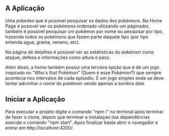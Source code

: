 ## A Aplicação
Uma pokedex que é possivel pesquisar os dados dos pokémons. Na Home Page é possivel ver os pokémons ordenado utilizando um páginador, também é possivel pesquisar um pokémon por nome ou pesquisar por tipo, trazendo todos os pokémons que fazem parte daquele tipo (por tipo entenda agua, grama, veneno, etc).

Na página de detalhes é possível ver as estátisticas do pokémon como ataque, defesa e informações como altura e peso.

Além disso, a home também possui uma terceira opção que é de um jogo inspirado no "Who's that Pokémon" (Quem é esse Pokémon?) que sempre acontecia nos intervalos de cada episódio. É um jogo simples onde se deve tentar adivinhar o nome do pokémon vendo apenas a sombra dele.

## Iniciar a Aplicação
Para executar o projeto digite o comando "npm i" no terminal após terminar de fazer o clone, depois que terminar a instalaçao das dependências execute o comando "npm start". Após finalizar basta abrir o navegador e entrar em http://localhost:4200/.
